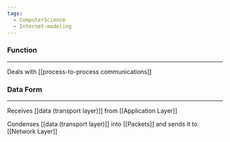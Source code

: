 ```yaml
---
tags:
  - ComputerScience
  - Internet-modeling
---
```


### Function
---
Deals with [[process-to-process communications]]

### Data Form
---
Receives [[data (transport layer)]]  from [[Application Layer]]

Condenses [[data (transport layer)]] into [[Packets]] and sends it to [[Network Layer]]